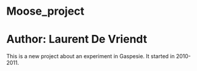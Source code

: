 # Moose_project

# Author: Laurent De Vriendt

This is a new project about an experiment in Gaspesie. It started in 2010-2011.